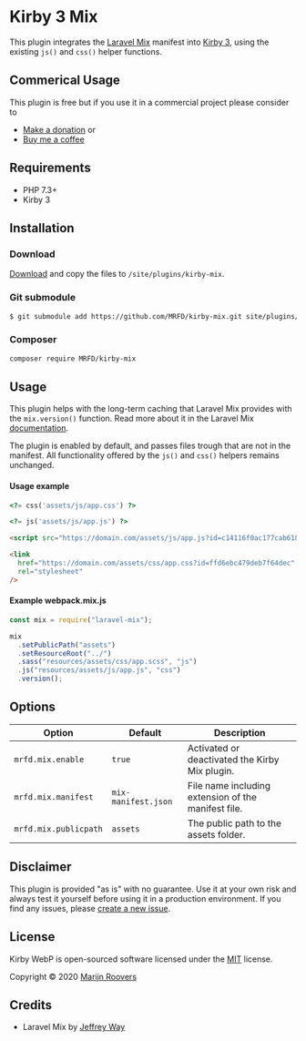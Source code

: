 # Kirby 3 Mix

This plugin integrates the [Laravel Mix](https://laravel-mix.com/) manifest into [Kirby 3](https://getkirby.com), using the existing `js()` and `css()` helper functions.

## Commerical Usage

This plugin is free but if you use it in a commercial project please consider to

- [Make a donation](https://paypal.me/mrfdnl/5) or
- [Buy me a coffee](https://buymeacoff.ee/mrfd)

## Requirements

- PHP 7.3+
- Kirby 3

## Installation

### Download

[Download](https://github.com/MRFD/kirby-mix/archive/master.zip) and copy the files to `/site/plugins/kirby-mix`.

### Git submodule

```bash
$ git submodule add https://github.com/MRFD/kirby-mix.git site/plugins/kirby-mix
```

### Composer

```bash
composer require MRFD/kirby-mix
```

## Usage

This plugin helps with the long-term caching that Laravel Mix provides with the `mix.version()` function. Read more about it in the Laravel Mix [documentation](https://laravel-mix.com/docs/master/versioning).

The plugin is enabled by default, and passes files trough that are not in the manifest. All functionality offered by the `js()` and `css()` helpers remains unchanged.

#### Usage example

```php
<?= css('assets/js/app.css') ?>

<?= js('assets/js/app.js') ?>
```

```html
<script src="https://domain.com/assets/js/app.js?id=c14116f0ac177cab618e"></script>

<link
  href="https://domain.com/assets/css/app.css?id=ffd6ebc479deb7f64dec"
  rel="stylesheet"
/>
```

#### Example webpack.mix.js

```js
const mix = require("laravel-mix");

mix
  .setPublicPath("assets")
  .setResourceRoot("../")
  .sass("resources/assets/css/app.scss", "js")
  .js("resources/assets/js/app.js", "css")
  .version();
```

## Options

| Option                | Default             | Description                                         |
| --------------------- | ------------------- | --------------------------------------------------- |
| `mrfd.mix.enable`     | `true`              | Activated or deactivated the Kirby Mix plugin.      |
| `mrfd.mix.manifest`   | `mix-manifest.json` | File name including extension of the manifest file. |
| `mrfd.mix.publicpath` | `assets`            | The public path to the assets folder.               |

## Disclaimer

This plugin is provided "as is" with no guarantee. Use it at your own risk and always test it yourself before using it in a production environment. If you find any issues, please [create a new issue](https://github.com/MRFD/kirby-mix/issues/new).

## License

Kirby WebP is open-sourced software licensed under the [MIT](https://opensource.org/licenses/MIT) license.

Copyright © 2020 [Marijn Roovers](https://www.mrfd.nl)

## Credits

- Laravel Mix by [Jeffrey Way](https://github.com/JeffreyWay/laravel-mix)
